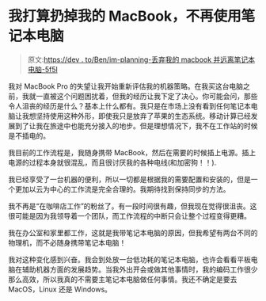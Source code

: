 # 我打算扔掉我的 MacBook，不再使用笔记本电脑

> 原文:[https://dev . to/Ben/im-planning-丢弃我的 macbook 并远离笔记本电脑-5f5l](https://dev.to/ben/im-planning-to-ditch-my-macbook-and-move-away-from-laptop-computing-5f5l)

我对 MacBook Pro 的失望让我开始重新评估我的机器策略。在我买这台电脑之前，我就一直被这个问题困扰着，但我的经历让我下定了决心。你可能会问，那些令人沮丧的经历是什么？基本上什么都有。我只是在市场上没有看到任何笔记本电脑让我想坚持使用这种外形，即使我只是放弃了苹果的生态系统。移动计算已经发展到了让我在旅途中也能充分接入的地步。但是理想情况下，我不在工作站的时候是不插电的。

我目前的工作流程是，我随身携带 MacBook，然后在需要的时候插上电源。插上电源的过程本身就很混乱，而且很讨厌我的各种电线(和加密狗！！).

我已经享受了一台机器的便利，所以一切都是根据我的需要配置和安装的，但是一个更加以云为中心的工作流是完全合理的。我期待找到保持同步的方法。

我不再是“在咖啡店工作”的粉丝了。有一段时间很有趣，但我现在觉得很沮丧。这很可能是因为我领导着一个团队，而工作流程的中断只会让整个过程变得更糟。

我在办公室和家里都工作，这就是我带笔记本电脑的原因，但我希望有两台不同的物理机，而不必随身携带笔记本电脑！

我对这种变化感到兴奋。我会到处放一台低功耗的笔记本电脑，也许会看看平板电脑在辅助机器方面的发展趋势。当我外出开会或做其他事情时，我的编码工作很少那么高效，所以我真的不需要主笔记本电脑做任何事情。我还不确定是要去 MacOS，Linux 还是 Windows。